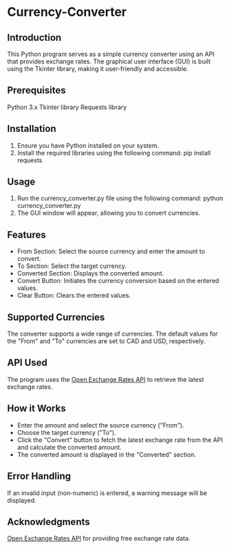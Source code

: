 # Currency-Converter

## Introduction
This Python program serves as a simple currency converter using an API that provides exchange rates. The graphical user interface (GUI) is built using the Tkinter library, making it user-friendly and accessible.

## Prerequisites
Python 3.x
Tkinter library
Requests library

## Installation
1. Ensure you have Python installed on your system.
2. Install the required libraries using the following command: pip install requests

## Usage
1. Run the currency_converter.py file using the following command: python currency_converter.py
2. The GUI window will appear, allowing you to convert currencies.

## Features
* From Section: Select the source currency and enter the amount to convert.
* To Section: Select the target currency.
* Converted Section: Displays the converted amount.
* Convert Button: Initiates the currency conversion based on the entered values.
* Clear Button: Clears the entered values.

## Supported Currencies
The converter supports a wide range of currencies. The default values for the "From" and "To" currencies are set to CAD and USD, respectively.

## API Used
The program uses the [Open Exchange Rates API](https://www.exchangerate-api.com/) to retrieve the latest exchange rates.

## How it Works
* Enter the amount and select the source currency ("From").
* Choose the target currency ("To").
* Click the "Convert" button to fetch the latest exchange rate from the API and calculate the converted amount.
* The converted amount is displayed in the "Converted" section.

## Error Handling
If an invalid input (non-numeric) is entered, a warning message will be displayed.

## Acknowledgments
[Open Exchange Rates API](https://www.exchangerate-api.com/) for providing free exchange rate data.

